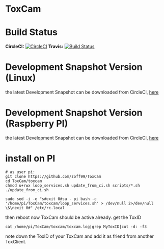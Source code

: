 # ToxCam

Build Status
=
**CircleCI:** [![CircleCI](https://circleci.com/gh/zoff99/ToxCam/tree/master.png?style=badge)](https://circleci.com/gh/zoff99/ToxCam)
**Travis:** [![Build Status](https://travis-ci.org/zoff99/ToxCam.png?branch=master)](https://travis-ci.org/zoff99/ToxCam)


Development Snapshot Version (Linux)
=
the latest Development Snapshot can be downloaded from CircleCI, [here](https://circleci.com/api/v1/project/zoff99/ToxCam/latest/artifacts/0/$CIRCLE_ARTIFACTS/ubuntu_14_04_binaries/toxcam_static?filter=successful&branch=master)

Development Snapshot Version (Raspberry PI)
=
the latest Development Snapshot can be downloaded from CircleCI, [here](https://circleci.com/api/v1/project/zoff99/ToxCam/latest/artifacts/0/$CIRCLE_ARTIFACTS/RASPI/toxcam_static?filter=successful&branch=master)

install on PI
=

```
# as user pi:
git clone https://github.com/zoff99/ToxCam
cd ToxCam/toxcam
chmod u+rwx loop_services.sh update_from_ci.sh scripts/*.sh
./update_from_ci.sh
```
```
sudo sed -i -e "s#exit 0#su - pi bash -c '/home/pi/ToxCam/toxcam/loop_services.sh' > /dev/null 2>/dev/null \&\nexit 0#" /etc/rc.local
```

then reboot
now ToxCam should be active already. get the ToxID

```
cat /home/pi/ToxCam/toxcam/toxcam.log|grep MyToxID|cut -d: -f3
```

note down the ToxID of your ToxCam and add it as friend from another ToxClient.

